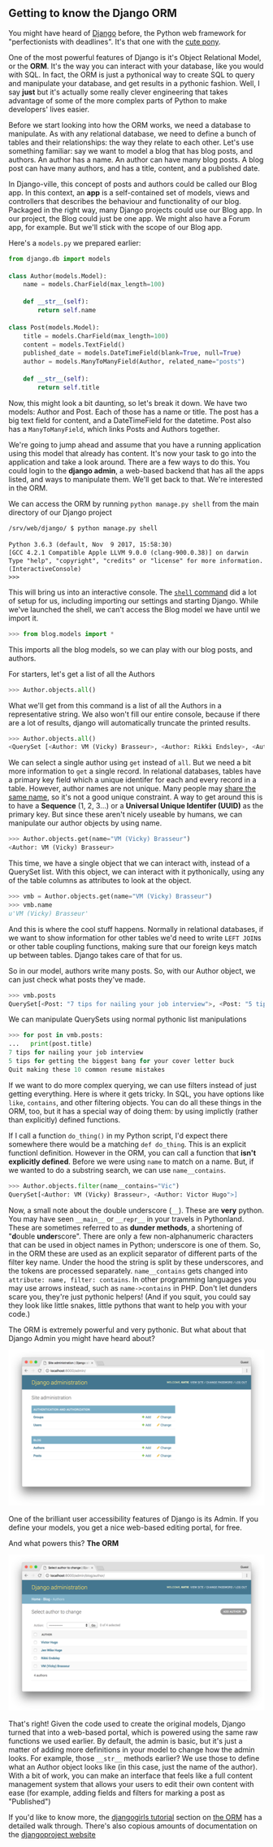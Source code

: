 ## Getting to know the Django ORM

You might have heard of [Django](https://www.djangoproject.com/) before, the Python web framework for "perfectionists with deadlines". It's that one with the [cute pony](http://www.djangopony.com/). 

One of the most powerful features of Django is it's Object Relational Model, or the **ORM**. It's the way you can interact with your database, like you would with SQL. In fact, the ORM is just a pythonical way to create SQL to query and manipulate your database, and get results in a pythonic fashion. Well, I say __just__ but it's actually some really clever engineering that takes advantage of some of the more complex parts of Python to make developers' lives easier. 

Before we start looking into how the ORM works, we need a database to manipulate. As with any relational database, we need to define a bunch of tables and their relationships: the way they relate to each other. Let's use something familiar: say we want to model a blog that has blog posts, and authors. An author has a name. An author can have many blog posts. A blog post can have many authors, and has a title, content, and a published date. 

In Django-ville, this concept of posts and authors could be called our Blog app. In this context, an **app** is a self-contained set of models, views and controllers that describes the behaviour and functionality of our blog. Packaged in the right way, many Django projects could use our Blog app. In our project, the Blog could just be one app. We might also have a Forum app, for example. But we'll stick with the scope of our Blog app. 

Here's a `models.py` we prepared earlier: 

```python
from django.db import models

class Author(models.Model):
    name = models.CharField(max_length=100)

    def __str__(self):
        return self.name

class Post(models.Model):
    title = models.CharField(max_length=100)
    content = models.TextField()
    published_date = models.DateTimeField(blank=True, null=True)
    author = models.ManyToManyField(Author, related_name="posts")

    def __str__(self):
        return self.title
```

Now, this might look a bit daunting, so let's break it down. We have two models: Author and Post. Each of those has a name or title. The post has a big text field for content, and a DateTimeField for the datetime. Post also has a `ManyToManyField`, which links Posts and Authors together.  

We're going to jump ahead and assume that you have a running application using this model that already has content. It's now your task to go into the application and take a look around. There are a few ways to do this. You could login to the **django admin**, a web-based backend that has all the apps listed, and ways to manipulate them. We'll get back to that. We're interested in the ORM. 

We can access the ORM by running `python manage.py shell` from the main directory of our Django project

```shell
/srv/web/django/ $ python manage.py shell

Python 3.6.3 (default, Nov  9 2017, 15:58:30)
[GCC 4.2.1 Compatible Apple LLVM 9.0.0 (clang-900.0.38)] on darwin
Type "help", "copyright", "credits" or "license" for more information.
(InteractiveConsole)
>>>
```

This will bring us into an interactive console. The [`shell` command](https://docs.djangoproject.com/en/1.11/ref/django-admin/#shell) did a lot of setup for us, including importing our settings and starting Django. While we've launched the shell, we can't access the Blog model we have until we import it. 

```python
>>> from blog.models import *
```

This imports all the blog models, so we can play with our blog posts, and authors. 

For starters, let's get a list of all the Authors
```python
>>> Author.objects.all()
```

What we'll get from this command is a list of all the Authors in a representative string. We also won't fill our entire console, because if there are a lot of results, django will automatically truncate the printed results. 

```python
>>> Author.objects.all()
<QuerySet [<Author: VM (Vicky) Brasseur>, <Author: Rikki Endsley>, <Author: Jen Wike Huger>, '...(remaining elements truncated)...']
```

We can select a single author using `get` instead of `all`. But we need a bit more information to `get` a single record. In relational databases, tables have a primary key field which a unique identifer for each and every record in a table. However, author names are not unique. Many people may [share the same name](https://2016.katieconf.xyz/), so it's not a good unique constraint. A way to get around this is to have a __Sequence__ (1, 2, 3...) or a __Universal Unique Identifer (UUID)__ as the primary key. But since these aren't nicely useable by humans, we can manipulate our author objects by using name. 

```python
>>> Author.objects.get(name="VM (Vicky) Brasseur")
<Author: VM (Vicky) Brasseur>
```

This time, we have a single object that we can interact with, instead of a QuerySet list. With this object, we can interact with it pythonically, using any of the table columns as attributes to look at the object.

```python
>>> vmb = Author.objects.get(name="VM (Vicky) Brasseur")
>>> vmb.name
u'VM (Vicky) Brasseur'
```

And this is where the cool stuff happens. Normally in relational databases, if we want to show information for other tables we'd need to write `LEFT JOIN`s or other table coupling functions, making sure that our foreign keys match up between tables. Django takes care of that for us. 

So in our model, authors write many posts. So, with our Author object, we can just check what posts they've made. 

```python
>>> vmb.posts
QuerySet[<Post: "7 tips for nailing your job interview">, <Post: "5 tips for getting the biggest bang for your cover letter buck">, <Post: "Quit making these 10 common resume mistakes">, '...(remaining elements truncated)...']
```

We can manipulate QuerySets using normal pythonic list manipulations

```python
>>> for post in vmb.posts:
...   print(post.title)
7 tips for nailing your job interview
5 tips for getting the biggest bang for your cover letter buck
Quit making these 10 common resume mistakes
```

If we want to do more complex querying, we can use filters instead of just getting everything. Here is where it gets tricky. In SQL, you have options like `like`, `contains`, and other filtering objects. You can do all these things in the ORM, too, but it has a special way of doing them: by using implictly (rather than explicitly) defined functions. 

If I call a function `do_thing()` in my Python script, I'd expect there somewhere there would be a matching `def do_thing`. This is an explicit functionl definition. However in the ORM, you can call a function that __isn't explicitly defined__. Before we were using `name` to match on a name. But, if we wanted to do a substring search, we can use `name__contains`. 

```python
>>> Author.objects.filter(name__contains="Vic")
QuerySet[<Author: VM (Vicky) Brasseur>, <Author: Victor Hugo">]
```

Now, a small note about the double underscore (`__`). These are __very__ python. You may have seen `__main__` or `__repr__` in your travels in Pythonland. These are sometimes referred to as **dunder methods**, a shortening of "**d**ouble **under**score". There are only a few non-alphanumeric characters that can be used in object names in Python; underscore is one of them. So, in the ORM these are used as an explicit separator of different parts of the filter key name. Under the hood the string is split by these underscores, and the tokens are processed separately. `name__contains` gets changed into `attribute: name, filter: contains`. In other programming languages you may use arrows instead, such as `name->contains` in PHP. Don't let dunders scare you, they're just pythonic helpers! (And if you squit, you could say they look like little snakes, little pythons that want to help you with your code.)

The ORM is extremely powerful and very pythonic. But what about that Django Admin you might have heard about?

![django-admin](django-admin.png)
 
One of the brilliant user accessibility features of Django is its Admin. If you define your models, you get a nice web-based editing portal, for free. 

And what powers this? **The ORM**

![django-admin-author](django-admin-author.png)

That's right! Given the code used to create the original models, Django turned that into a web-based portal, which is powered using the same raw functions we used earlier. By default, the admin is basic, but it's just a matter of adding more definitions in your model to change how the admin looks. For example, those `__str__` methods earlier? We use those to define what an Author object looks like (in this case, just the name of the author). With a bit of work, you can make an interface that feels like a full content management system that allows your users to edit their own content with ease (for example, adding fields and filters for marking a post as "Published")


If you'd like to know more, the [djangogirls tutorial](https://djangogirls.org) section on [the ORM](https://tutorial.djangogirls.org/en/django_orm/) has a detailed walk through. There's also copious amounts of documentation on the [djangoproject website](https://docs.djangoproject.com/en/1.11/topics/db/)
